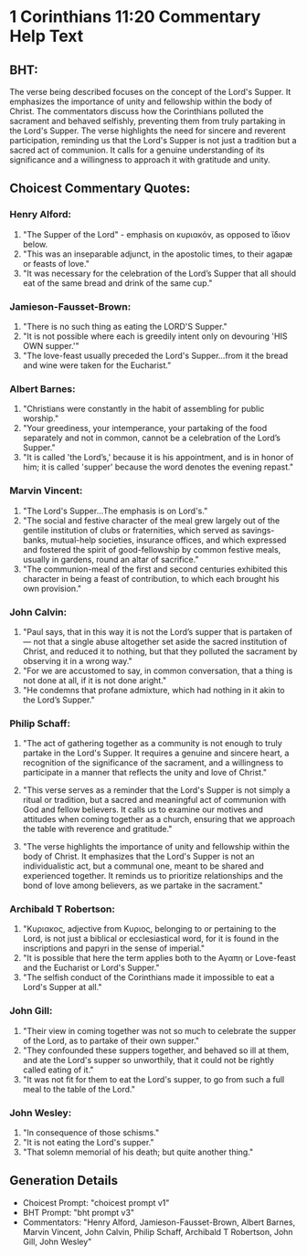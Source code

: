 # 1 Corinthians 11:20 Commentary Help Text

## BHT:
The verse being described focuses on the concept of the Lord's Supper. It emphasizes the importance of unity and fellowship within the body of Christ. The commentators discuss how the Corinthians polluted the sacrament and behaved selfishly, preventing them from truly partaking in the Lord's Supper. The verse highlights the need for sincere and reverent participation, reminding us that the Lord's Supper is not just a tradition but a sacred act of communion. It calls for a genuine understanding of its significance and a willingness to approach it with gratitude and unity.

## Choicest Commentary Quotes:
### Henry Alford:
1. "The Supper of the Lord" - emphasis on κυριακόν, as opposed to ἴδιον below.
2. "This was an inseparable adjunct, in the apostolic times, to their agapæ or feasts of love."
3. "It was necessary for the celebration of the Lord’s Supper that all should eat of the same bread and drink of the same cup."

### Jamieson-Fausset-Brown:
1. "There is no such thing as eating the LORD'S Supper." 
2. "It is not possible where each is greedily intent only on devouring 'HIS OWN supper.'"
3. "The love-feast usually preceded the Lord's Supper...from it the bread and wine were taken for the Eucharist."

### Albert Barnes:
1. "Christians were constantly in the habit of assembling for public worship."
2. "Your greediness, your intemperance, your partaking of the food separately and not in common, cannot be a celebration of the Lord’s Supper."
3. "It is called 'the Lord’s,' because it is his appointment, and is in honor of him; it is called 'supper' because the word denotes the evening repast."

### Marvin Vincent:
1. "The Lord's Supper...The emphasis is on Lord's." 
2. "The social and festive character of the meal grew largely out of the gentile institution of clubs or fraternities, which served as savings-banks, mutual-help societies, insurance offices, and which expressed and fostered the spirit of good-fellowship by common festive meals, usually in gardens, round an altar of sacrifice."
3. "The communion-meal of the first and second centuries exhibited this character in being a feast of contribution, to which each brought his own provision."

### John Calvin:
1. "Paul says, that in this way it is not the Lord’s supper that is partaken of — not that a single abuse altogether set aside the sacred institution of Christ, and reduced it to nothing, but that they polluted the sacrament by observing it in a wrong way."
2. "For we are accustomed to say, in common conversation, that a thing is not done at all, if it is not done aright."
3. "He condemns that profane admixture, which had nothing in it akin to the Lord’s Supper."

### Philip Schaff:
1. "The act of gathering together as a community is not enough to truly partake in the Lord's Supper. It requires a genuine and sincere heart, a recognition of the significance of the sacrament, and a willingness to participate in a manner that reflects the unity and love of Christ." 

2. "This verse serves as a reminder that the Lord's Supper is not simply a ritual or tradition, but a sacred and meaningful act of communion with God and fellow believers. It calls us to examine our motives and attitudes when coming together as a church, ensuring that we approach the table with reverence and gratitude."

3. "The verse highlights the importance of unity and fellowship within the body of Christ. It emphasizes that the Lord's Supper is not an individualistic act, but a communal one, meant to be shared and experienced together. It reminds us to prioritize relationships and the bond of love among believers, as we partake in the sacrament."

### Archibald T Robertson:
1. "Κυριακος, adjective from Κυριος, belonging to or pertaining to the Lord, is not just a biblical or ecclesiastical word, for it is found in the inscriptions and papyri in the sense of imperial." 
2. "It is possible that here the term applies both to the Αγαπη or Love-feast and the Eucharist or Lord's Supper."
3. "The selfish conduct of the Corinthians made it impossible to eat a Lord's Supper at all."

### John Gill:
1. "Their view in coming together was not so much to celebrate the supper of the Lord, as to partake of their own supper."
2. "They confounded these suppers together, and behaved so ill at them, and ate the Lord's supper so unworthily, that it could not be rightly called eating of it."
3. "It was not fit for them to eat the Lord's supper, to go from such a full meal to the table of the Lord."

### John Wesley:
1. "In consequence of those schisms."
2. "It is not eating the Lord's supper."
3. "That solemn memorial of his death; but quite another thing."


## Generation Details
- Choicest Prompt: "choicest prompt v1"
- BHT Prompt: "bht prompt v3"
- Commentators: "Henry Alford, Jamieson-Fausset-Brown, Albert Barnes, Marvin Vincent, John Calvin, Philip Schaff, Archibald T Robertson, John Gill, John Wesley"
